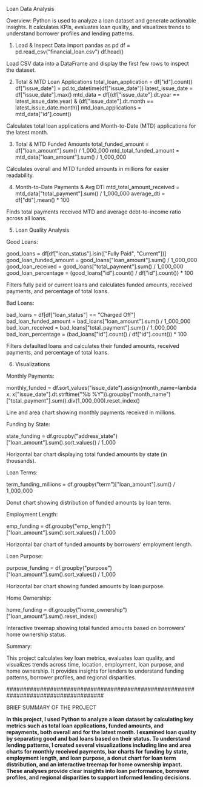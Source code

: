 Loan Data Analysis

Overview:
Python is used to analyze a loan dataset and generate actionable insights. It calculates KPIs, evaluates loan quality, and visualizes trends to understand borrower profiles and lending patterns.

1. Load & Inspect Data
import pandas as pd
df = pd.read_csv("financial_loan.csv")
df.head()


Load CSV data into a DataFrame and display the first few rows to inspect the dataset.

2. Total & MTD Loan Applications
total_loan_application = df["id"].count()
df["issue_date"] = pd.to_datetime(df["issue_date"])
latest_issue_date = df["issue_date"].max()
mtd_data = df[(df["issue_date"].dt.year == latest_issue_date.year) & (df["issue_date"].dt.month == latest_issue_date.month)]
mtd_loan_applications = mtd_data["id"].count()


Calculates total loan applications and Month-to-Date (MTD) applications for the latest month.

3. Total & MTD Funded Amounts
total_funded_amount = df["loan_amount"].sum() / 1_000_000
mtd_total_funded_amount = mtd_data["loan_amount"].sum() / 1_000_000


Calculates overall and MTD funded amounts in millions for easier readability.

4. Month-to-Date Payments & Avg DTI
mtd_total_amount_received = mtd_data["total_payment"].sum() / 1_000_000
average_dti = df["dti"].mean() * 100


Finds total payments received MTD and average debt-to-income ratio across all loans.

5. Loan Quality Analysis

Good Loans:

good_loans = df[df["loan_status"].isin(["Fully Paid", "Current"])]
good_loan_funded_amount = good_loans["loan_amount"].sum() / 1_000_000
good_loan_received = good_loans["total_payment"].sum() / 1_000_000
good_loan_percentage = (good_loans["id"].count() / df["id"].count()) * 100


Filters fully paid or current loans and calculates funded amounts, received payments, and percentage of total loans.

Bad Loans:

bad_loans = df[df["loan_status"] == "Charged Off"]
bad_loan_funded_amount = bad_loans["loan_amount"].sum() / 1_000_000
bad_loan_received = bad_loans["total_payment"].sum() / 1_000_000
bad_loan_percentage = (bad_loans["id"].count() / df["id"].count()) * 100


Filters defaulted loans and calculates their funded amounts, received payments, and percentage of total loans.

6. Visualizations

Monthly Payments:

monthly_funded = df.sort_values("issue_date").assign(month_name=lambda x: x["issue_date"].dt.strftime("%b %Y")).groupby("month_name")["total_payment"].sum().div(1_000_000).reset_index()


Line and area chart showing monthly payments received in millions.

Funding by State:

state_funding = df.groupby("address_state")["loan_amount"].sum().sort_values() / 1_000


Horizontal bar chart displaying total funded amounts by state (in thousands).

Loan Terms:

term_funding_millions = df.groupby("term")["loan_amount"].sum() / 1_000_000


Donut chart showing distribution of funded amounts by loan term.

Employment Length:

emp_funding = df.groupby("emp_length")["loan_amount"].sum().sort_values() / 1_000


Horizontal bar chart of funded amounts by borrowers’ employment length.

Loan Purpose:

purpose_funding = df.groupby("purpose")["loan_amount"].sum().sort_values() / 1_000


Horizontal bar chart showing funded amounts by loan purpose.

Home Ownership:

home_funding = df.groupby("home_ownership")["loan_amount"].sum().reset_index()


Interactive treemap showing total funded amounts based on borrowers’ home ownership status.

Summary:

This project calculates key loan metrics, evaluates loan quality, and visualizes trends across time, location, employment, loan purpose, and home ownership. It provides insights for lenders to understand funding patterns, borrower profiles, and regional disparities.


#####################################################################################


BRIEF SUMMARY OF THE PROJECT

**In this project, I used Python to analyze a loan dataset by calculating key metrics such as total loan applications, funded amounts, and repayments, both overall and for the latest month. I examined loan quality by separating good and bad loans based on their status. To understand lending patterns, I created several visualizations including line and area charts for monthly received payments, bar charts for funding by state, employment length, and loan purpose, a donut chart for loan term distribution, and an interactive treemap for home ownership impact. These analyses provide clear insights into loan performance, borrower profiles, and regional disparities to support informed lending decisions.**


















